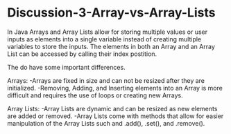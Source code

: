 # Discussion-3-Array-vs-Array-Lists
In Java Arrays and Array Lists allow for 
storing multiple values or user inputs as 
elements into a single variable instead of 
creating multiple variables to store the 
inputs. The elements in both an Array and 
an Array List can be accessed by calling 
their index postition. 

The do have some important differences.

Arrays:
-Arrays are fixed in size and can not be resized
 after they are initialized.
-Removing, Adding, and Inserting elements into an Array is more difficult and requires the use of loops or creating new Arrays.

Array Lists:
-Array Lists are dynamic and can be resized as new elements are added or removed.
-Array Lists come with methods that allow for easier manipulation of the Array Lists such and .add(), .set(), and .remove().
